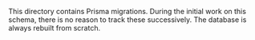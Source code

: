 This directory contains Prisma migrations. During the initial work on this schema, there is no reason to track these successively. The database is always rebuilt from scratch.
